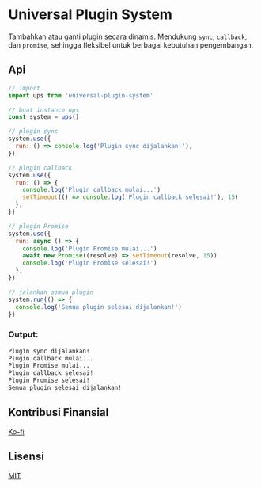 # Universal Plugin System

Tambahkan atau ganti plugin secara dinamis. Mendukung `sync`, `callback`, dan `promise`, sehingga fleksibel untuk berbagai kebutuhan pengembangan.

## Api

```js
// import
import ups from 'universal-plugin-system'

// buat instance ups
const system = ups()

// plugin sync
system.use({
  run: () => console.log('Plugin sync dijalankan!'),
})

// plugin callback
system.use({
  run: () => {
    console.log('Plugin callback mulai...')
    setTimeout(() => console.log('Plugin callback selesai!'), 15)
  },
})

// plugin Promise
system.use({
  run: async () => {
    console.log('Plugin Promise mulai...')
    await new Promise((resolve) => setTimeout(resolve, 15))
    console.log('Plugin Promise selesai!')
  },
})

// jalankan semua plugin
system.run(() => {
  console.log('Semua plugin selesai dijalankan!')
})
```

### Output:

```bash
Plugin sync dijalankan!
Plugin callback mulai...
Plugin Promise mulai...
Plugin callback selesai!
Plugin Promise selesai!
Semua plugin selesai dijalankan!
```

## Kontribusi Finansial

[Ko-fi](https://ko-fi.com/salmantok)

## Lisensi

[MIT](LICENSE)
